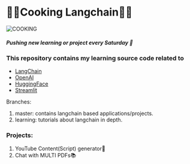 # 🍔🍴Cooking Langchain🦜🔗

![COOKING](https://media1.tenor.com/images/0af295e672de3d9e05e9b31ed1e05671/tenor.gif?itemid=18212912)


##### Pushing new learning or project every Saturday 🍿

### This repository contains my learning source code related to 
- [LangChain](https://python.langchain.com/docs/get_started/introduction.html)
- [OpenAI](https://platform.openai.com/overview)
- [HuggingFace](https://huggingface.co/)
- [Streamlit](https://streamlit.io/)

Branches:
1. master: contains langchain based applications/projects.
2. learning: tutorials about langchain in depth.


### Projects:
1. YouTube Content(Script) generator📜
2. Chat with MULTI PDFs📚
